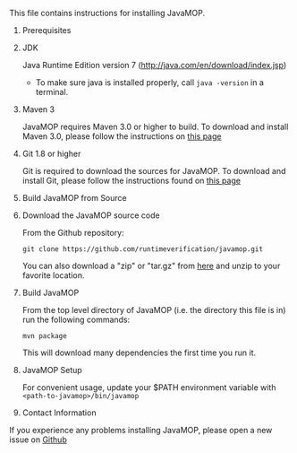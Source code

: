 This file contains instructions for installing JavaMOP.

1. Prerequisites

  1. JDK

     Java Runtime Edition version 7 (http://java.com/en/download/index.jsp)
     * To make sure java is installed properly, call `java -version` in a terminal.

  2. Maven 3

      JavaMOP requires Maven 3.0 or higher to build. To download and
      install Maven 3.0, please follow the instructions on 
      [this page](http://maven.apache.org/download.cgi)

  3. Git 1.8 or higher

       Git is required to download the sources for JavaMOP. To
       download and install Git, please follow the instructions found
       on [this page](http://git-scm.com/book/en/Getting-Started-Installing-Git)

2. Build JavaMOP from Source

  1. Download the JavaMOP source code

     From the Github repository:

     ```git clone https://github.com/runtimeverification/javamop.git```

     You can also download a "zip" or "tar.gz" from [here](https://github.com/runtimeverification/javamop/releases)      and unzip to your favorite location.

  2. Build JavaMOP

      From the top level directory of JavaMOP (i.e. the directory this
      file is in) run the following commands:

      ```mvn package```

      This will download many dependencies the first time you run it.

3. JavaMOP Setup

     For convenient usage, update your $PATH environment variable with `<path-to-javamop>/bin/javamop`

4. Contact Information

If you experience any problems installing JavaMOP, please open a new
issue on [Github](https://github.com/runtimeverification/javamop/issues)
